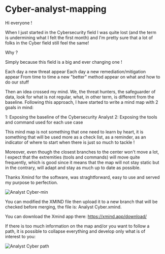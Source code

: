 # Cyber-analyst-mapping

Hi everyone !

When I just started in the Cybersecurity field I was quite lost (and the term is undermining what I felt the first month) and I'm pretty sure that a lot of folks in the Cyber field still feel the same!

Why ?

Simply because this field is a big and ever changing one !

Each day a new threat appear
Each day a new remediation/mitigation appear
From time to time a new "better" method appear on what and how to do our stuff

Then an idea crossed my mind.
We, the threat hunters, the safeguarder of data, look for what is not regular, what, in other term, is different from the baseline.
Following this approach, I have started to write a mind map with 2 goals in mind:

1: Exposing the baseline of the Cybersecurity Analyst
2: Exposing the tools and command used for each use case

This mind map is not something that one need to learn by heart, it is something that will be used more as a check list, as a reminder, as an indicator of where to start when there is just so much to tackle !

Moreover, even though the closest branches to the center won't move a lot, I expect that the extremities (tools and commands) will move quite frequently, which is good since it means that the map will not stay static but in the contrary, will adapt and stay as much up to date as possible.

Thanks Xmind for the software, was straghtforward, easy to use and served my purpose to perfection.

![Analyst Cyber-min](https://github.com/YohannBe/Cyber-analyst-mapping/assets/48290347/57436bcf-1cb2-4099-a188-39595ca74593)

You can modified the XMIND file then upload it to a new branch that will be checked before merging, the file is: Analyst Cyber.xmind.

You can download the Xmind app there: https://xmind.app/download/

If there is too much information on the map and/or you want to follow a path, it is possible to collapse everything and develop only what is of interest to you:

![Analyst Cyber path](https://github.com/YohannBe/Cyber-analyst-mapping/assets/48290347/c1bcde72-eeb9-44cd-b5d3-0ed2cebf4ae8)

